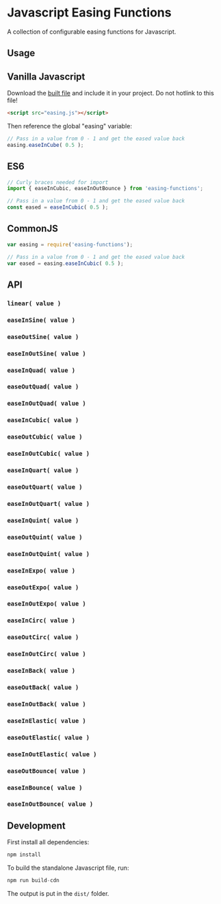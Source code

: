 # Javascript Easing Functions

A collection of configurable easing functions for Javascript.

## Usage

## Vanilla Javascript

Download the [built file](http://andrewray.me/easing.js) and include it in your project. Do not hotlink to this file!

```html
<script src="easing.js"></script>
```

Then reference the global "easing" variable:

```js
// Pass in a value from 0 - 1 and get the eased value back
easing.easeInCube( 0.5 );
```

## ES6

```js
// Curly braces needed for import
import { easeInCubic, easeInOutBounce } from 'easing-functions';

// Pass in a value from 0 - 1 and get the eased value back
const eased = easeInCubic( 0.5 );
```

## CommonJS

```js
var easing = require('easing-functions');

// Pass in a value from 0 - 1 and get the eased value back
var eased = easing.easeInCubic( 0.5 );
```

## API

### `linear( value )`

### `easeInSine( value )`

### `easeOutSine( value )`

### `easeInOutSine( value )`

### `easeInQuad( value )`

### `easeOutQuad( value )`

### `easeInOutQuad( value )`

### `easeInCubic( value )`

### `easeOutCubic( value )`

### `easeInOutCubic( value )`

### `easeInQuart( value )`

### `easeOutQuart( value )`

### `easeInOutQuart( value )`

### `easeInQuint( value )`

### `easeOutQuint( value )`

### `easeInOutQuint( value )`

### `easeInExpo( value )`

### `easeOutExpo( value )`

### `easeInOutExpo( value )`

### `easeInCirc( value )`

### `easeOutCirc( value )`

### `easeInOutCirc( value )`

### `easeInBack( value )`

### `easeOutBack( value )`

### `easeInOutBack( value )`

### `easeInElastic( value )`

### `easeOutElastic( value )`

### `easeInOutElastic( value )`

### `easeOutBounce( value )`

### `easeInBounce( value )`

### `easeInOutBounce( value )`

## Development

First install all dependencies:

```js
npm install
```

To build the standalone Javascript file, run:

```js
npm run build-cdn
```

The output is put in the `dist/` folder.
